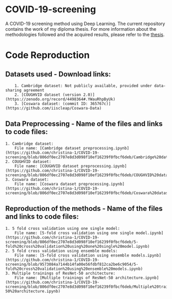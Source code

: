 # COVID-19-screening
A COVID-19 screening method using Deep Learning. 
The current repository contains the work of my diploma thesis. For more information about the methodologies followed and the acquired results, please refer to the [thesis](Diploma_Thesis_Christina_Ntourma.pdf).

# Code Reproduction
## Datasets used - Download links:  
	    1. Cambridge dataset: Not publicly available, provided under data-sharing agreement  
	    2. [COUGHVID dataset (version 2.0)](https://zenodo.org/record/4498364#.YWauRhpByUk)  
	    3. [Coswara dataset: (commit ID: 365767c)](https://github.com/iiscleap/Coswara-Data)    

## Data Preprocessing - Name of the files and links to code files:  
	1. Cambridge dataset:   
		File name: [Cambridge dataset preprocessing.ipynb](https://github.com/christina-1/COVID-19-screening/blob/806df0ec2707e8d3d098f10ef16239f0fbcf6deb/Cambridge%20dataset%20preprocessing.ipynb)   
	2. COUGHVID dataset:   
		File name: [COUGHVID dataset preprocessing.ipynb](https://github.com/christina-1/COVID-19-screening/blob/806df0ec2707e8d3d098f10ef16239f0fbcf6deb/COUGHVID%20dataset%20preprocessing.ipynb)  
	3. Coswara dataset:   
		File name: [Coswara dataset preprocessing.ipynb](https://github.com/christina-1/COVID-19-screening/blob/806df0ec2707e8d3d098f10ef16239f0fbcf6deb/Coswara%20dataset%20preprocessing.ipynb)  
	
## Reproduction of the methods - Name of the files and links to code files:  
	1. 5 fold cross validation using one single model:   
		File name: [5-fold cross validation using one single model.ipynb](https://github.com/christina-1/COVID-19-screening/blob/806df0ec2707e8d3d098f10ef16239f0fbcf6deb/5-fold%20cross%20validation%20using%20one%20single%20model.ipynb)  
	2. 5 fold cross validation using ensemble models:   
		File name: [5-fold cross validation using ensemble models.ipynb](https://github.com/christina-1/COVID-19-screening/blob/9573084a7144b14fa00e56fdbf812ca2be6c9054/5-fold%20cross%20validation%20using%20ensemble%20models.ipynb)  
	3. Multiple trainings of ResNet-50 architecture:   
		File name: [Multiple trainings of ResNet-50 architecture.ipynb](https://github.com/christina-1/COVID-19-screening/blob/806df0ec2707e8d3d098f10ef16239f0fbcf6deb/Multiple%20trainings%20of%20ResNet-50%20architecture.ipynb)
